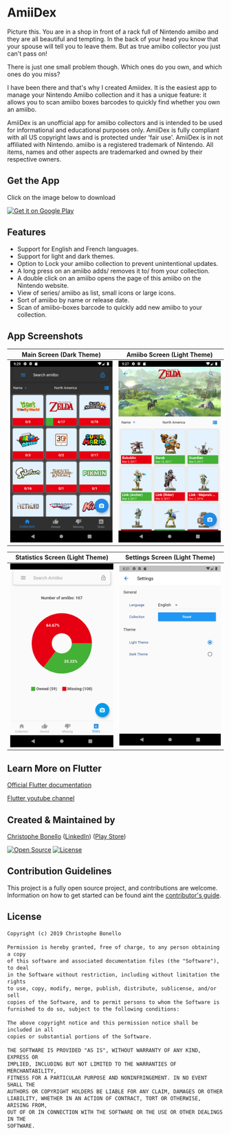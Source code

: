 # AmiiDex

Picture this. You are in a shop in front of a rack full of Nintendo amiibo and they are all beautiful and tempting. In the back of your head you know that your spouse will tell you to leave them. But as true amiibo collector you just can't pass on! 

There is just one small problem though. Which ones do you own, and which ones do you miss? 

I have been there and that's why I created Amiidex. It is the easiest app to manage your Nintendo Amiibo collection and it has a unique feature: it allows you to scan amiibo boxes barcodes to quickly find whether you own an amiibo.

AmiiDex is an unofficial app for amiibo collectors and is intended to be used for informational and educational purposes only.
AmiiDex is fully compliant with all US copyright laws and is protected under 'fair use'.
AmiiDex is in not affiliated with Nintendo. amiibo is a registered trademark of Nintendo. All items, names and other aspects are trademarked and owned by their respective owners. 

## Get the App

Click on the image below to download 

<a href='https://play.google.com/store/apps/details?id=com.happytracebook.amiidex'><img alt='Get it on Google Play' src='https://play.google.com/intl/en_us/badges/images/generic/en_badge_web_generic.png' width="250"/></a>

## Features 

- Support for English and French languages.
- Support for light and dark themes.
- Option to Lock your amiibo collection to prevent unintentional updates.
- A long press on an amiibo adds/ removes it to/ from your collection.
- A double click on an amiibo opens the page of this amiibo on the Nintendo website.
- View of series/ amiibo as list, small icons or large icons.
- Sort of amiibo by name or release date.
- Scan of amiibo-boxes barcode to quickly add new amiibo to your collection.

## App Screenshots

Main Screen  (Dark Theme) | Amiibo Screen (Light Theme)
--- | ---
![Collection Screen](/docs/master.png?raw=true "Collection Screen") | ![Amiibo Screen](/docs/detail.png?raw=true "Amiibo Screen")

Statistics Screen (Light Theme) | Settings Screen (Light Theme)
--- | ---
![Statistics Screen](/docs/stats.png?raw=true "Statistics Screen") | ![Settings Screen](/docs/settings.png?raw=true "Settings Screen")

## Learn More on Flutter
[Official Flutter documentation](https://flutter.dev/docs)

[Flutter youtube channel](https://www.youtube.com/channel/UCwXdFgeE9KYzlDdR7TG9cMw)

## Created & Maintained by
[Christophe Bonello](https://github.com/cbonello)
([LinkedIn](https://www.linkedin.com/in/christophe-bonello))
([Play Store](https://play.google.com/store/apps/dev?id=8132747096160291479))

[![Open Source](https://badges.frapsoft.com/os/v1/open-source.svg?v=102)](https://opensource.org/licenses/MIT)
[![License](https://img.shields.io/badge/license-MIT-blue)](https://github.com/cbonello/amiidex/blob/master/LICENSE)

## Contribution Guidelines
This project is a fully open source project, and contributions are welcome. Information on how to get started can be found aint the [contributor's guide](https://github.com/cbonello/amiidex/blob/master/CONTRIBUTING.md).

## License

```
Copyright (c) 2019 Christophe Bonello

Permission is hereby granted, free of charge, to any person obtaining a copy
of this software and associated documentation files (the "Software"), to deal
in the Software without restriction, including without limitation the rights
to use, copy, modify, merge, publish, distribute, sublicense, and/or sell
copies of the Software, and to permit persons to whom the Software is
furnished to do so, subject to the following conditions:

The above copyright notice and this permission notice shall be included in all
copies or substantial portions of the Software.

THE SOFTWARE IS PROVIDED "AS IS", WITHOUT WARRANTY OF ANY KIND, EXPRESS OR
IMPLIED, INCLUDING BUT NOT LIMITED TO THE WARRANTIES OF MERCHANTABILITY,
FITNESS FOR A PARTICULAR PURPOSE AND NONINFRINGEMENT. IN NO EVENT SHALL THE
AUTHORS OR COPYRIGHT HOLDERS BE LIABLE FOR ANY CLAIM, DAMAGES OR OTHER
LIABILITY, WHETHER IN AN ACTION OF CONTRACT, TORT OR OTHERWISE, ARISING FROM,
OUT OF OR IN CONNECTION WITH THE SOFTWARE OR THE USE OR OTHER DEALINGS IN THE
SOFTWARE.
```